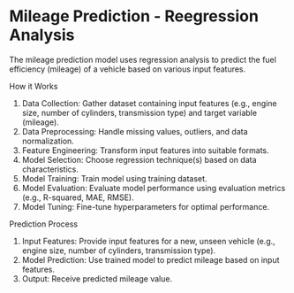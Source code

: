 # Mileage Prediction - Reegression Analysis

The mileage prediction model uses regression analysis to predict the fuel efficiency (mileage) of a vehicle based on various input features.

How it Works

1. Data Collection: Gather dataset containing input features (e.g., engine size, number of cylinders, transmission type) and target variable (mileage).
2. Data Preprocessing: Handle missing values, outliers, and data normalization.
3. Feature Engineering: Transform input features into suitable formats.
4. Model Selection: Choose regression technique(s) based on data characteristics.
5. Model Training: Train model using training dataset.
6. Model Evaluation: Evaluate model performance using evaluation metrics (e.g., R-squared, MAE, RMSE).
7. Model Tuning: Fine-tune hyperparameters for optimal performance.

Prediction Process

1. Input Features: Provide input features for a new, unseen vehicle (e.g., engine size, number of cylinders, transmission type).
2. Model Prediction: Use trained model to predict mileage based on input features.
3. Output: Receive predicted mileage value.
